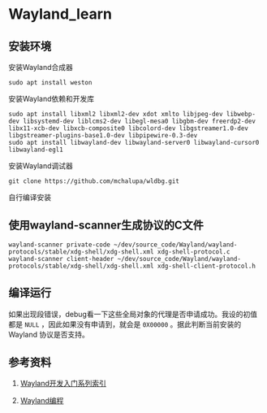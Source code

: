# Wayland_learn

## 安装环境

安装Wayland合成器

```shell
sudo apt install weston
```

安装Wayland依赖和开发库

```shell
sudo apt install libxml2 libxml2-dev xdot xmlto libjpeg-dev libwebp-dev libsystemd-dev liblcms2-dev libegl-mesa0 libgbm-dev freerdp2-dev 
libx11-xcb-dev libxcb-composite0 libcolord-dev libgstreamer1.0-dev libgstreamer-plugins-base1.0-dev libpipewire-0.3-dev
sudo apt install libwayland-dev libwayland-server0 libwayland-cursor0 libwayland-egl1
```

安装Wayland调试器

```shell
git clone https://github.com/mchalupa/wldbg.git
```

自行编译安装

## 使用wayland-scanner生成协议的C文件

```shell
wayland-scanner private-code ~/dev/source_code/Wayland/wayland-protocols/stable/xdg-shell/xdg-shell.xml xdg-shell-protocol.c
wayland-scanner client-header ~/dev/source_code/Wayland/wayland-protocols/stable/xdg-shell/xdg-shell.xml xdg-shell-client-protocol.h
```

## 编译运行

如果出现段错误，debug看一下这些全局对象的代理是否申请成功。我设的初值都是 `NULL` ，因此如果没有申请到，就会是 `0X00000` 。据此判断当前安装的 Wayland 协议是否支持。

## 参考资料

1. [Wayland开发入门系列索引](https://zhuanlan.zhihu.com/p/423462310)

2. [Wayland编程](https://www.zhihu.com/column/c_1670440875476942848)